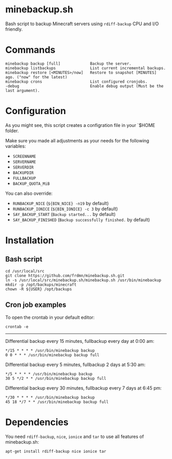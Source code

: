 minebackup.sh
=============

Bash script to backup Minecraft servers using `rdiff-backup` CPU and I/O friendly.

# Commands

    minebackup backup [full]             Backup the server.
    minebackup listbackups               List current incremental backups.
    minebackup restore [<MINUTES>/now]   Restore to snapshot [MINUTES] ago. ("now" for the latest)
    minebackup crons                     List configured cronjobs.
    -debug                               Enable debug output (Must be the last argument).

# Configuration

As you might see, this script creates a configration file in your `$HOME folder.  

Make sure you made all adjustments as your needs for the following variables:

* `SCREENNAME`
* `SERVERNAME`
* `SERVERDIR`
* `BACKUPDIR`
* `FULLBACKUP`
* `BACKUP_QUOTA_MiB`

You can also override:

* `RUNBACKUP_NICE` (`${BIN_NICE} -n19` by default)
* `RUNBACKUP_IONICE` (`${BIN_IONICE} -c 3` by default)
* `SAY_BACKUP_START` (`Backup started...` by default)
* `SAY_BACKUP_FINISHED` (`Backup successfully finished.` by default)

# Installation

## Bash script

    cd /usr/local/src
    git clone https://github.com/frdmn/minebackup.sh.git
    ln -s /usr/local/src/minebackup.sh/minebackup.sh /usr/bin/minebackup
    mkdir -p /opt/backups/minecraft
    chown -R ${USER} /opt/backups

## Cron job examples

To open the crontab in your default editor:

    crontab -e

---

Differential backup every 15 minutes, fullbackup every day at 0:00 am:

    */15 * * * * /usr/bin/minebackup backup
    0 0 * * * /usr/bin/minebackup backup full

Differential backup every 5 minutes, fullbackup 2 days at 5:30 am:

    */5 * * * * /usr/bin/minebackup backup
    30 5 */2 * * /usr/bin/minebackup backup full

Differential backup every 30 minutes, fullbackup every 7 days at 6:45 pm:

    */30 * * * * /usr/bin/minebackup backup
    45 18 */7 * * /usr/bin/minebackup backup full

# Dependencies

You need `rdiff-backup`, `nice`, `ionice` and `tar` to use all features of minebackup.sh:

    apt-get install rdiff-backup nice ionice tar
